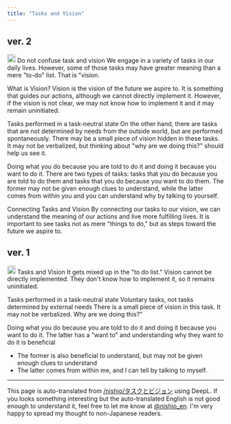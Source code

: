 ```yaml
---
title: "Tasks and Vision"
---
```


## ver. 2
<img src='https://scrapbox.io/api/pages/nishio-en/Claude/icon' alt='Claude.icon' height="19.5"/>
Do not confuse task and vision
We engage in a variety of tasks in our daily lives. However, some of those tasks may have greater meaning than a mere "to-do" list. That is "vision.

What is Vision?
Vision is the vision of the future we aspire to. It is something that guides our actions, although we cannot directly implement it. However, if the vision is not clear, we may not know how to implement it and it may remain uninitiated.

Tasks performed in a task-neutral state
On the other hand, there are tasks that are not determined by needs from the outside world, but are performed spontaneously. There may be a small piece of vision hidden in these tasks. It may not be verbalized, but thinking about "why are we doing this?" should help us see it.

Doing what you do because you are told to do it and doing it because you want to do it.
There are two types of tasks: tasks that you do because you are told to do them and tasks that you do because you want to do them. The former may not be given enough clues to understand, while the latter comes from within you and you can understand why by talking to yourself.

Connecting Tasks and Vision
By connecting our tasks to our vision, we can understand the meaning of our actions and live more fulfilling lives. It is important to see tasks not as mere "things to do," but as steps toward the future we aspire to.

## ver. 1
<img src='https://scrapbox.io/api/pages/nishio-en/nishio/icon' alt='nishio.icon' height="19.5"/>
Tasks and Vision
It gets mixed up in the "to do list."
Vision cannot be directly implemented.
They don't know how to implement it, so it remains uninitiated.

Tasks performed in a task-neutral state
Voluntary tasks, not tasks determined by external needs
There is a small piece of vision in this task.
It may not be verbalized.
Why are we doing this?"

Doing what you do because you are told to do it and doing it because you want to do it.
The latter has a "want to" and understanding why they want to do it is beneficial
- The former is also beneficial to understand, but may not be given enough clues to understand
- The latter comes from within me, and I can tell by talking to myself.


---
This page is auto-translated from [/nishio/タスクとビジョン](https://scrapbox.io/nishio/タスクとビジョン) using DeepL. If you looks something interesting but the auto-translated English is not good enough to understand it, feel free to let me know at [@nishio_en](https://twitter.com/nishio_en). I'm very happy to spread my thought to non-Japanese readers.